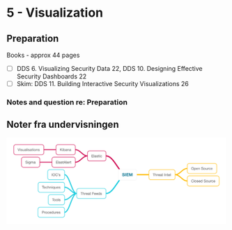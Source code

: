 # 5 - Visualization

## Preparation

Books - approx 44 pages

* [ ] DDS 6. Visualizing Security Data 22, DDS 10. Designing Effective Security Dashboards 22   
* [ ] Skim: DDS 11. Building Interactive Security Visualizations 26   

### Notes and question re: Preparation

## Noter fra undervisningen

![MindMap](https://github.com/krejac/kea-siem-log/blob/master/media/SIEM.png)

